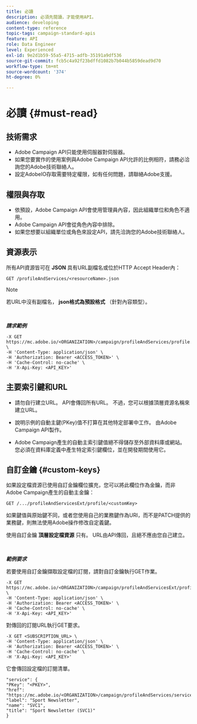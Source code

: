 ```yaml
---
title: 必讀
description: 必須先閱讀，才能使用API。
audience: developing
content-type: reference
topic-tags: campaign-standard-apis
feature: API
role: Data Engineer
level: Experienced
exl-id: 9e2d1b59-55a5-4715-adfb-35191a9df536
source-git-commit: fcb5c4a92f23bdffd1082b7b044b5859dead9d70
workflow-type: tm+mt
source-wordcount: '374'
ht-degree: 0%

---
```


# 必讀 {#must-read}

## 技術需求

* Adobe Campaign API只能使用伺服器對伺服器。
* 如果您要實作的使用案例與Adobe Campaign API允許的比例相符，請務必洽詢您的Adobe技術聯絡人。
* 設定AdobeIO存取需要特定權限，如有任何問題，請聯絡Adobe支援。

## 權限與存取

* 依預設，Adobe Campaign API會使用管理員內容，因此組織單位和角色不適用。
* Adobe Campaign API會從角色內容中排除。
* 如果您想要以組織單位或角色來設定API，請先洽詢您的Adobe技術聯絡人。

## 資源表示

所有API資源皆可在 **JSON** 具有URL副檔名或位於HTTP Accept Header內：

`GET /profileAndServices/<resourceName>.json`

>[!NOTE]
>
>若URL中沒有副檔名， **json格式為預設格式** （針對內容類型）。

<br/>

***請求範例***

```
-X GET https://mc.adobe.io/<ORGANIZATION>/campaign/profileAndServices/profile.json \
-H 'Content-Type: application/json' \
-H 'Authorization: Bearer <ACCESS_TOKEN>' \
-H 'Cache-Control: no-cache' \
-H 'X-Api-Key: <API_KEY>'
```

## 主要索引鍵和URL

* 請勿自行建立URL。 API會傳回所有URL。 不過，您可以根據頂層資源名稱來建立URL。

* 說明示例的自動主鍵(PKey)值不打算在其他特定部署中工作。 由Adobe Campaign API製作。

* Adobe Campaign產生的自動主索引鍵值絕不得儲存至外部資料庫或網站。 您必須在資料庫定義中產生特定索引鍵欄位，並在開發期間使用它。

## 自訂金鑰 {#custom-keys}

如果設定檔資源已使用自訂金鑰欄位擴充，您可以將此欄位作為金鑰，而非Adobe Campaign產生的自動主金鑰：

`GET /.../profileAndServicesExt/profile/<customKey>`

如果鍵值與原始鍵不同，或者您使用自己的業務鍵作為URI，而不是PATCH提供的業務鍵，則無法使用Adobe操作修改自定義鍵。

使用自訂金鑰 **頂層設定檔資源** 只有。 URL由API傳回，且絕不應由您自己建立。

<br/>

***範例要求***

若要使用自訂金鑰擷取設定檔的訂閱，請對自訂金鑰執行GET作業。

```
-X GET https://mc.adobe.io/<ORGANIZATION>/campaign/profileAndServicesExt/profile/<customKey> \
-H 'Content-Type: application/json' \
-H 'Authorization: Bearer <ACCESS_TOKEN>' \
-H 'Cache-Control: no-cache' \
-H 'X-Api-Key: <API_KEY>'
```

對傳回的訂閱URL執行GET要求。

```
-X GET <SUBSCRIPTION_URL> \
-H 'Content-Type: application/json' \
-H 'Authorization: Bearer <ACCESS_TOKEN>' \
-H 'Cache-Control: no-cache' \
-H 'X-Api-Key: <API_KEY>'
```

它會傳回設定檔的訂閱清單。

```
"service": {
"PKey": "<PKEY>",
"href": "https://mc.adobe.io/<ORGANIZATION>/campaign/profileAndServices/service/<PKEY>",
"label": "Sport Newsletter",
"name": "SVC1",
"title": "Sport Newsletter (SVC1)"
}
```
